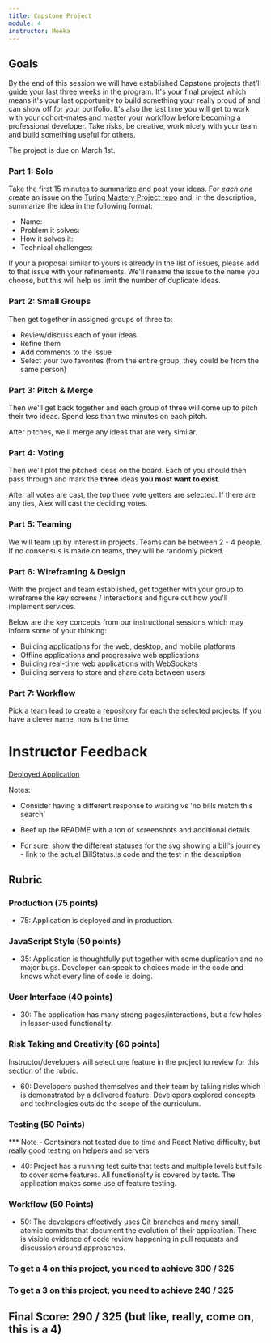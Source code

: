 ```yaml
---
title: Capstone Project
module: 4
instructor: Meeka
---
```


## Goals

By the end of this session we will have established Capstone projects that'll guide your last three weeks in the program. It's your final project which means it's your last opportunity to build something your really proud of and can show off for your portfolio. It's also the last time you will get to work with your cohort-mates and master your workflow before becoming a professional developer. Take risks, be creative, work nicely with your team and build something useful for others.

The project is due on March 1st.

### Part 1: Solo

Take the first 15 minutes to summarize and post your ideas. For *each one* create
an issue on the [Turing Mastery Project repo](https://github.com/turingschool/mastery_project) and, in the description, summarize the idea in the following format:

* Name:
* Problem it solves:
* How it solves it:
* Technical challenges:

If your a proposal similar to yours is already in the list of issues, please add to that issue with your refinements. We'll rename the issue to the name you choose, but this will help us limit the number of duplicate ideas.

### Part 2: Small Groups

Then get together in assigned groups of three to:

* Review/discuss each of your ideas
* Refine them
* Add comments to the issue
* Select your two favorites (from the entire group, they could be from the same person)

### Part 3: Pitch & Merge

Then we'll get back together and each group of three will come up to pitch their two ideas. Spend less than two minutes on each pitch.

After pitches, we'll merge any ideas that are very similar.

### Part 4: Voting

Then we'll plot the pitched ideas on the board. Each of you should then pass through and mark the **three** ideas **you most want to exist**.

After all votes are cast, the top three vote getters are selected. If there are any ties, Alex will cast the deciding votes.

### Part 5: Teaming

We will team up by interest in projects. Teams can be between 2 - 4 people. If no consensus is made on teams, they will be randomly picked.

### Part 6: Wireframing & Design

With the project and team established, get together with your group to wireframe
the key screens / interactions and figure out how you'll implement services.

Below are the key concepts from our instructional sessions which may inform some
of your thinking:

- Building applications for the web, desktop, and mobile platforms
- Offline applications and progressive web applications
- Building real-time web applications with WebSockets
- Building servers to store and share data between users

### Part 7: Workflow

Pick a team lead to create a repository for each the selected projects. If you have a clever name, now is the time.

# Instructor Feedback

[Deployed Application](https://github.com/ianlancaster/we-the-people-native)

Notes:

- Consider having a different response to waiting vs 'no bills match this search'

- Beef up the README with a ton of screenshots and additional details.

- For sure, show the different statuses for the svg showing a bill's journey - link to the actual BillStatus.js code and the test in the description

## Rubric

### Production (75 points)

- 75: Application is deployed and in production.

### JavaScript Style (50 points)

* 35: Application is thoughtfully put together with some duplication and no major bugs. Developer can speak to choices made in the code and knows what every line of code is doing.

### User Interface (40 points)

* 30: The application has many strong pages/interactions, but a few holes in lesser-used functionality.

### Risk Taking and Creativity (60 points)

Instructor/developers will select one feature in the project to review for this section of the rubric.

- 60: Developers pushed themselves and their team by taking risks which is demonstrated by a delivered feature. Developers explored concepts and technologies outside the scope of the curriculum.

### Testing (50 Points)

*** Note - Containers not tested due to time and React Native difficulty, but really good testing on helpers and servers

* 40: Project has a running test suite that tests and multiple levels but fails to cover some features. All functionality is covered by tests. The application makes some use of feature testing.

### Workflow (50 Points)

* 50: The developers effectively uses Git branches and many small, atomic commits that document the evolution of their application. There is visible evidence of code review happening in pull requests and discussion around approaches.

### To get a 4 on this project, you need to achieve 300 / 325

### To get a 3 on this project, you need to achieve 240 / 325

## Final Score: 290 / 325 (but like, really, come on, this is a 4)
